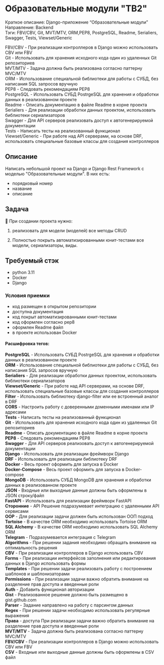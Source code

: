 # Образовательные модули "ТВ2"


Краткое описание: Django-приложение “Образовательные модули” 	
Направление: Backend  
Тэги: FBV/CBV, Git, MVT/MTV, ORM,PEP8, PostgreSQL, Readme, Serialiers, Swagger, Tests, Viewset/Generic

FBV/CBV - При реализации контроллеров в Django можно использовать CBV или FBV  
Git - Использовать для хранения исходного кода один из удаленных Git репозиториев  
MVT/MTV - Задача должна быть реализована согласно паттерну MVC/MTV  
ORM - Использование специальной библиотеки для работы с СУБД, без написания SQL запросов вручную  
PEP8 - Следовать рекомендациям PEP8  
PostgreSQL - Использовать СУБД PostrgeSQL для хранения и обработки данных в реализованном проекте  
Readme - Описать документацию в файле Readme в корне проекта  
Serialiers - Для реализации обработки данных проектом, использовать библиотеки сериализаторов  
Swagger - Для API серверов реализовать доступ к автогенерируемой документации  
Tests - Написать тесты на реализованный функционал  
Viewset/Generic - При работе над API серверами, на основе DRF, использовать специальные базовые классы для создания контроллеров  


## Описание

Написать небольшой проект на Django и Django Rest Framework с моделью "Образовательные модули". В них есть:

- порядковый номер
- название
- описание

## Задача

<aside>
👾 При создании проекта  нужно:

1. реализовать для модели (моделей) все методы CRUD

2. Полностью покрыть автоматизированными юнит-тестами все модели, сериализаторы, виды.

</aside>

## Требуемый стэк

- python 3.11
- Docker
- Django

### Условия приемки

- код размещен в открытом репозитории
- доступна документация
- код покрыт автоматизированными юнит-тестами
- код оформлен согласно pep8
- оформлен Readme файл
- в проекте использован Docker

#### Расшифровка тегов:
**PostgreSQL** - Использовать СУБД PostrgeSQL для хранения и обработки данных в реализованном проекте  
**ORM** - Использование специальной библиотеки для работы с СУБД, без написания SQL запросов вручную  
**Serialiers** - Для реализации обработки данных проектом, использовать библиотеки сериализаторов  
**Viewset/Generic** - При работе над API серверами, на основе DRF, использовать специальные базовые классы для создания контроллеров  
**Filter** - Использовать библиотеку django-filter или ее встроенный аналог в DRF  
**CORS** - Настроить работу с доверенными доменными именами или IP адресами  
**Tests** - Написать тесты на реализованный функционал  
**Git** - Использовать для хранения исходного кода один из удаленных Git репозиториев  
**Readme** - Описать документацию в файле Readme в корне проекта  
**PEP8** - Следовать рекомендациям PEP8  
**Swagger** - Для API серверов реализовать доступ к автогенерируемой документации  
**Django** - Использовать для реализации фреймворк Django  
**DRF** - Использовать для реализации библиотеку DRF  
**Docker** - Весь проект оформить для запуска в Docker  
**Docker-Compose** - Весь проект оформить для запуска в Docker-compose  
**MongoDB** - Использовать СУБД MongoDB для хранения и обработки данных в реализованном проекте  
**JSON** - Входные или выходные данные должны быть оформлены в JSON строку/файл  
**FastAPI** - Использовать для реализации фреймворк FastAPI  
**Сторонние** - API	Решение подразумевает интеграцию с удаленными API сервисами  
**OOP** - Для реализации задачи должен быть использован ООП подход  
**Tortoise** - В качестве ORM необходимо использовать Tortoise ORM  
**SQL Alchemy** - В качестве ORM необходимо использовать SQL Alchemy ORM  
**Telegram** - Подразумевается интеграция с Telegram  
**Algorithms** - При решении задания необходимо обращать внимание на оптимальность решения  
**CBV** - При реализации контроллеров в Django использовать CBV  
**Forms** - При реализации интерфейсов заполнения или редактирования данных в Django использовать формы  
**Templates** - При решении задачи реализовать работу с построением шаблонов и шаблонизаторами  
**Permissions** - При реализации задачи важно обратить внимание на разделение прав доступа и введенные роли  
**Auth** - Добавить функционал авторизации  
**Gist** - Реализованное решение должно быть размещено в gist.github.com  
**Parser** - Задание направлено на работу с парсингом данных  
**Regex** - При решении задачи необходимо использовать регулярные выражения  
**Права** - доступа	При реализации задачи важно обратить внимание на разделение прав доступа и введенные роли  
**MVT/MTV** - Задача должна быть реализована согласно паттерну MVC/MTV  
**FBV/CBV** - При реализации контроллеров в Django можно использовать CBV или FBV  
**CSV** - Входные или выходные данные должны быть оформлены в CSV файл  